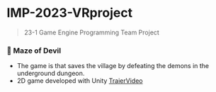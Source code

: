 # IMP-2023-VRproject
> 23-1 Game Engine Programming Team Project

### 👾 Maze of Devil
- The game is that saves the village by defeating the demons in the underground dungeon.
- 2D game developed with Unity
[TraierVideo](https://drive.google.com/file/d/14GWHvmCLM9ZfaIlKrqZeDP3O8PM4HUv6/view)
